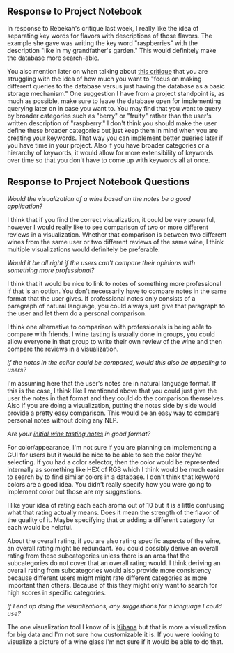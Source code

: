## Response to Project Notebook

In response to Rebekah's critique last week, I really like the idea of separating key words for flavors with descriptions of those flavors. The example she gave was writing the key word "raspberries" with the description "like in my grandfather's garden." This would definitely make the database more search-able. 

You also mention later on when talking about [this critique](https://github.com/emeersman/project-notebook/blob/master/Entry%201%20--%20April%203.md) that you are struggling with the idea of how much you want to "focus on making different queries to the database versus just having the database as a basic storage mechanism." One suggestion I have from a project standpoint is, as much as possible, make sure to leave the database open for implementing querying later on in case you want to. You may find that you want to query by broader categories such as "berry" or "fruity" rather than the user's written description of "raspberry." I don't think you should make the user define these broader categories but just keep them in mind when you are creating your keywords. That way you can implement better queries later if you have time in your project. Also if you have broader categories or a hierarchy of keywords, it would allow for more extensibility of keywords over time so that you don't have to come up with keywords all at once.

## Response to Project Notebook Questions

_Would the visualization of a wine based on the notes be a good application?_

I think that if you find the correct visualization, it could be very powerful, however I would really like to see comparison of two or more different reviews in a visualization. Whether that comparison is between two different wines from the same user or two different reviews of the same wine, I think multiple visualizations would definitely be preferable. 

_Would it be all right if the users can't compare their opinions with something more professional?_

I think that it would be nice to link to notes of something more professional if that is an option. You don't necessarily have to compare notes in the same format that the user gives. If professional notes only consists of a paragraph of natural language, you could always just give that paragraph to the user and let them do a personal comparison. 

I think one alternative to comparison with professionals is being able to compare with friends. I wine tasting is usually done in groups, you could allow everyone in that group to write their own review of the wine and then compare the reviews in a visualization.

_If the notes in the cellar could be compared, would this also be appealing to users?_ 

I'm assuming here that the user's notes are in natural language format. If this is the case, I think like I mentioned above that you could just give the user the notes in that format and they could do the comparison themselves. Also if you are doing a visualization, putting the notes side by side would provide a pretty easy comparison. This would be an easy way to compare personal notes without doing any NLP. 


_Are your [initial wine tasting notes](https://goo.gl/photos/Kqqp9qn346wKMWQR8) in good format?_

For color/appearance, I'm not sure if you are planning on implementing a GUI for users but it would be nice to be able to see the color they're selecting. If you had a color selector, then the color would be represented internally as something like HEX of RGB which I think would be much easier to search by to find similar colors in a database. I don't think that keyword colors are a good idea. You didn't really specify how you were going to implement color but those are my suggestions. 

I like your idea of rating each each aroma out of 10 but it is a little confusing what that rating actually means. Does it mean the strength of the flavor of the quality of it. Maybe specifying that or adding a different category for each would be helpful.

About the overall rating, if you are also rating specific aspects of the wine, an overall rating might be redundant. You could possibly derive an overall rating from these subcategories unless there is an area that the subcategories do not cover that an overall rating would. I think deriving an overall rating from subcategories would also provide more consistency because different users might might rate different categories as more important than others. Because of this they might only want to search for high scores in specific categories. 

_If I end up doing the visualizations, any suggestions for a language I could use?_

The one visualization tool I know of is [Kibana](https://www.elastic.co/products/kibana) but that is more a visualization for big data and I'm not sure how customizable it is. If you were looking to visualize a picture of a wine glass I'm not sure if it would be able to do that. 



